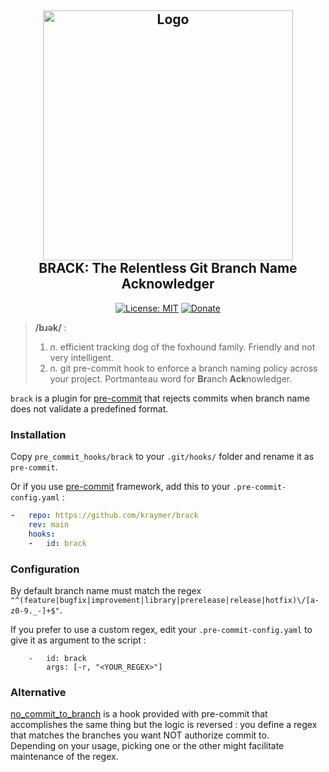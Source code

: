 <h2 align="center">
    <img alt="Logo" src="https://github.com/Kraymer/public/blob/master/brack/logo.png" width=400></img><br>
    BRACK: The Relentless Git Branch Name Acknowledger
</h2>


<p align="center">
<a href="https://github.com/psf/black/blob/master/LICENSE"><img alt="License: MIT" src="https://github.com/Kraymer/public/blob/master/brack/license.svg"></a>
<a href="https://ko-fi.com/kraymer"><img alt="Donate" src="https://img.shields.io/badge/-%E2%99%A1%20Donate%20-ff69b4"></img></a>
</p>

> **/bɹək/** :
>
> 1.  *n.* efficient tracking dog of the foxhound family. Friendly and not very intelligent.
> 2.  *n.* git pre-commit hook to enforce a branch naming policy across your project. Portmanteau word for **Br**anch **Ack**nowledger. 

`brack` is a plugin for [pre-commit](https://github.com/pre-commit/pre-commit) that rejects commits when branch name does not validate a predefined format.


### Installation

Copy `pre_commit_hooks/brack` to your `.git/hooks/` folder and rename it as `pre-commit`.

Or if you use [pre-commit](https://github.com/pre-commit/pre-commit) framework, add this to your `.pre-commit-config.yaml` :

```yaml
-   repo: https://github.com/kraymer/brack
    rev: main
    hooks:
    -   id: brack  

```

### Configuration

By default branch name must match the regex `"^(feature|bugfix|improvement|library|prerelease|release|hotfix)\/[a-z0-9._-]+$"`.

If you prefer to use a custom regex, edit your `.pre-commit-config.yaml` to give it as argument to the script :

~~~
    -   id: brack
        args: [-r, "<YOUR_REGEX>"]
~~~

### Alternative

[no_commit_to_branch](https://github.com/pre-commit/pre-commit-hooks/blob/master/pre_commit_hooks/no_commit_to_branch.py) is a hook provided with pre-commit that accomplishes the same thing but the logic is reversed : you define a regex that matches the branches you want NOT authorize commit to.  
Depending on your usage, picking one or the other might facilitate maintenance of the regex.
